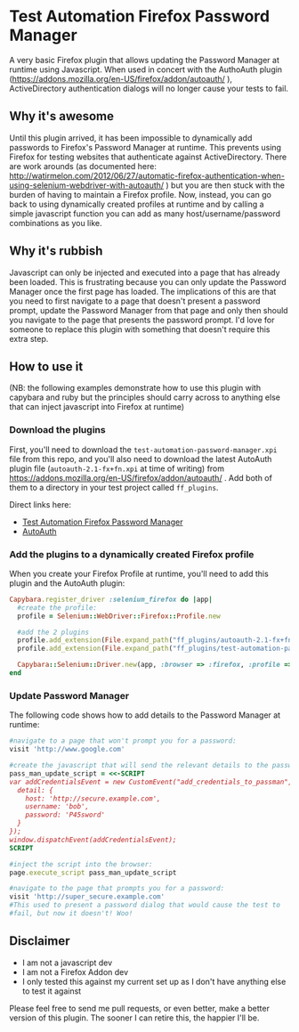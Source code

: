 # Test Automation Firefox Password Manager

A very basic Firefox plugin that allows updating the Password Manager at
runtime using Javascript. When used in concert with the AuthoAuth
plugin (https://addons.mozilla.org/en-US/firefox/addon/autoauth/ ),
ActiveDirectory authentication dialogs will no longer cause your
tests to fail.

## Why it's awesome

Until this plugin arrived, it has been impossible to dynamically add
passwords to Firefox's Password Manager at runtime. This prevents using
Firefox for testing websites that authenticate against ActiveDirectory.
There are work arounds (as documented here: http://watirmelon.com/2012/06/27/automatic-firefox-authentication-when-using-selenium-webdriver-with-autoauth/ ) but you are then stuck with the burden of having to maintain
a Firefox profile. Now, instead, you can go back to using dynamically
created profiles at runtime and by calling a simple javascript function
you can add as many host/username/password combinations as you like.

## Why it's rubbish

Javascript can only be injected and executed into a page that has already
been loaded. This is frustrating because you can only update the Password
Manager once the first page has loaded. The implications of this are
that you need to first navigate to a page that doesn't present a
password prompt, update the Password Manager from that page and only
then should you navigate to the page that presents the password prompt.
I'd love for someone to replace this plugin with something that doesn't
require this extra step.

## How to use it

(NB: the following examples demonstrate how to use this plugin
with capybara and ruby but the principles should carry across to
anything else that can inject javascript into Firefox at runtime)

### Download the plugins

First, you'll need to download the `test-automation-password-manager.xpi`
file from this repo, and you'll also need to download the latest
AutoAuth plugin file (`autoauth-2.1-fx+fn.xpi` at time of writing) from
https://addons.mozilla.org/en-US/firefox/addon/autoauth/ . Add both of
them to a directory in your test project called `ff_plugins`.

Direct links here:

* [Test Automation Firefox Password Manager](https://github.com/natritmeyer/test_automation_firefox_password_manager/blob/master/test-automation-password-manager.xpi?raw=true)
* [AutoAuth](https://addons.mozilla.org/firefox/downloads/latest/4949/addon-4949-latest.xpi)

### Add the plugins to a dynamically created Firefox profile

When you create your Firefox Profile at runtime, you'll need to add this
plugin and the AutoAuth plugin:

```ruby
Capybara.register_driver :selenium_firefox do |app|
  #create the profile:
  profile = Selenium::WebDriver::Firefox::Profile.new

  #add the 2 plugins
  profile.add_extension(File.expand_path("ff_plugins/autoauth-2.1-fx+fn.xpi"))
  profile.add_extension(File.expand_path("ff_plugins/test-automation-password-manager.xpi"))

  Capybara::Selenium::Driver.new(app, :browser => :firefox, :profile => profile)
end
```

### Update Password Manager

The following code shows how to add details to the Password Manager at
runtime:

```ruby
#navigate to a page that won't prompt you for a password:
visit 'http://www.google.com'

#create the javascript that will send the relevant details to the password manager:
pass_man_update_script = <<-SCRIPT
var addCredentialsEvent = new CustomEvent("add_credentials_to_passman", {
  detail: {
    host: 'http://secure.example.com',
    username: 'bob',
    password: 'P45sword'
  }
});
window.dispatchEvent(addCredentialsEvent);
SCRIPT

#inject the script into the browser:
page.execute_script pass_man_update_script

#navigate to the page that prompts you for a password:
visit 'http://super_secure.example.com' 
#This used to present a password dialog that would cause the test to
#fail, but now it doesn't! Woo!
```

## Disclaimer

* I am not a javascript dev
* I am not a Firefox Addon dev
* I only tested this against my current set up as I don't have anything
else to test it against

Please feel free to send me pull requests, or even better, make a better
version of this plugin. The sooner I can retire this, the happier I'll be.


